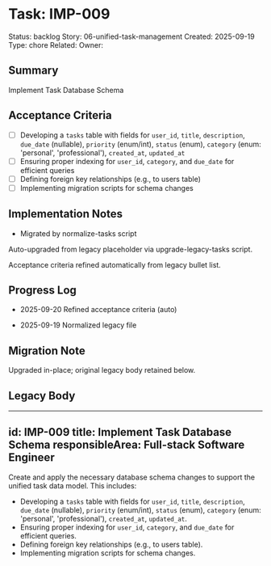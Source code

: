# Task: IMP-009
Status: backlog
Story: 06-unified-task-management
Created: 2025-09-19
Type: chore
Related:
Owner:

## Summary
Implement Task Database Schema

## Acceptance Criteria

- [ ] Developing a `tasks` table with fields for `user_id`, `title`, `description`, `due_date` (nullable), `priority` (enum/int), `status` (enum), `category` (enum: 'personal', 'professional'), `created_at`, `updated_at`
- [ ] Ensuring proper indexing for `user_id`, `category`, and `due_date` for efficient queries
- [ ] Defining foreign key relationships (e.g., to users table)
- [ ] Implementing migration scripts for schema changes

## Implementation Notes
- Migrated by normalize-tasks script

Auto-upgraded from legacy placeholder via upgrade-legacy-tasks script.


Acceptance criteria refined automatically from legacy bullet list.
## Progress Log
- 2025-09-20 Refined acceptance criteria (auto)

- 2025-09-19 Normalized legacy file
## Migration Note
Upgraded in-place; original legacy body retained below.

## Legacy Body
---
id: IMP-009
title: Implement Task Database Schema
responsibleArea: Full-stack Software Engineer
---
Create and apply the necessary database schema changes to support the unified task data model. This includes:
*   Developing a `tasks` table with fields for `user_id`, `title`, `description`, `due_date` (nullable), `priority` (enum/int), `status` (enum), `category` (enum: 'personal', 'professional'), `created_at`, `updated_at`.
*   Ensuring proper indexing for `user_id`, `category`, and `due_date` for efficient queries.
*   Defining foreign key relationships (e.g., to users table).
*   Implementing migration scripts for schema changes.